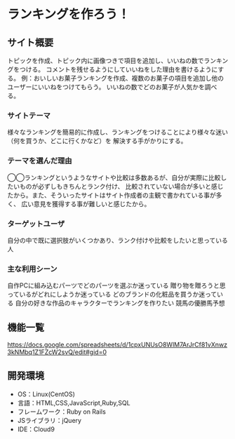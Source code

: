 # ランキングを作ろう！  

## サイト概要
トピックを作成、トピック内に画像つきで項目を追加し、いいねの数でランキングをつける。
コメントを残せるようにしていいねをした理由を書けるようにする。
例：おいしいお菓子ランキングを作成、複数のお菓子の項目を追加し他のユーザーにいいねをつけてもらう。
いいねの数でどのお菓子が人気かを調べる。

### サイトテーマ
様々なランキングを簡易的に作成し、ランキングをつけることにより様々な迷い（何を買うか、どこに行くかなど）を
解決する手がかりにする。

### テーマを選んだ理由
◯◯ランキングというようなサイトや比較は多数あるが、自分が実際に比較したいものが必ずしもきちんとランク付け、
比較されていない場合が多いと感じたから。また、そういったサイトはサイト作成者の主観で書かれている事が多く、
広い意見を獲得する事が難しいと感じたから。

### ターゲットユーザ
自分の中で既に選択肢がいくつかあり、ランク付けや比較をしたいと思っている人

### 主な利用シーン
自作PCに組み込むパーツでどのパーツを選ぶか迷っている
贈り物を贈ろうと思っているがどれにしようか迷っている
どのブランドの化粧品を買うか迷っている
自分の好きな作品のキャラクターでランキングを作りたい
競馬の優勝馬予想

## 機能一覧
https://docs.google.com/spreadsheets/d/1cpxUNUsO8WlM7ArJrCf81vXnwz3kNMbq1Z1FZcW2svQ/edit#gid=0

## 開発環境
- OS：Linux(CentOS)
- 言語：HTML,CSS,JavaScript,Ruby,SQL
- フレームワーク：Ruby on Rails
- JSライブラリ：jQuery
- IDE：Cloud9